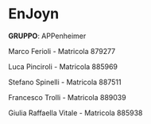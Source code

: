 # EnJoyn

**GRUPPO**: APPenheimer

Marco Ferioli - Matricola 879277

Luca Pinciroli - Matricola 885969

Stefano Spinelli - Matricola 887511

Francesco Trolli - Matricola 889039

Giulia Raffaella Vitale - Matricola 885938

